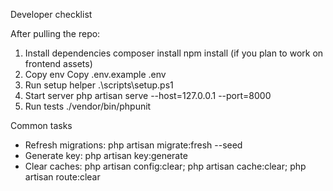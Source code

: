 Developer checklist

After pulling the repo:

1. Install dependencies
	composer install
	npm install (if you plan to work on frontend assets)
2. Copy env
	Copy .env.example .env
3. Run setup helper
	.\scripts\setup.ps1
4. Start server
	php artisan serve --host=127.0.0.1 --port=8000
5. Run tests
	./vendor/bin/phpunit

Common tasks
- Refresh migrations: php artisan migrate:fresh --seed
- Generate key: php artisan key:generate
- Clear caches: php artisan config:clear; php artisan cache:clear; php artisan route:clear

